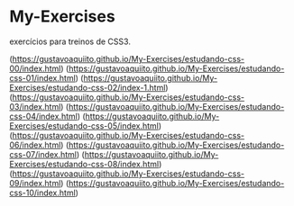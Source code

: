# My-Exercises
 exercícios para treinos de CSS3.

(https://gustavoaquiito.github.io/My-Exercises/estudando-css-00/index.html)
(https://gustavoaquiito.github.io/My-Exercises/estudando-css-01/index.html)
(https://gustavoaquiito.github.io/My-Exercises/estudando-css-02/index-1.html)
(https://gustavoaquiito.github.io/My-Exercises/estudando-css-03/index.html)
(https://gustavoaquiito.github.io/My-Exercises/estudando-css-04/index.html)
(https://gustavoaquiito.github.io/My-Exercises/estudando-css-05/index.html)
(https://gustavoaquiito.github.io/My-Exercises/estudando-css-06/index.html)
(https://gustavoaquiito.github.io/My-Exercises/estudando-css-07/index.html)
(https://gustavoaquiito.github.io/My-Exercises/estudando-css-08/index.html)
(https://gustavoaquiito.github.io/My-Exercises/estudando-css-09/index.html)
(https://gustavoaquiito.github.io/My-Exercises/estudando-css-10/index.html)
